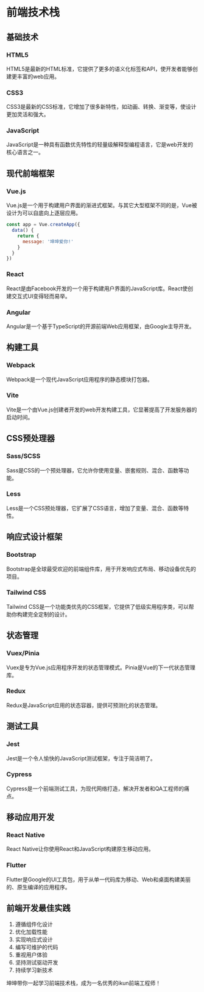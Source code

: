 # 前端技术栈

## 基础技术

### HTML5
HTML5是最新的HTML标准，它提供了更多的语义化标签和API，使开发者能够创建更丰富的web应用。

### CSS3
CSS3是最新的CSS标准，它增加了很多新特性，如动画、转换、渐变等，使设计更加灵活和强大。

### JavaScript
JavaScript是一种具有函数优先特性的轻量级解释型编程语言，它是web开发的核心语言之一。

## 现代前端框架

### Vue.js
Vue.js是一个用于构建用户界面的渐进式框架。与其它大型框架不同的是，Vue被设计为可以自底向上逐层应用。

```js
const app = Vue.createApp({
  data() {
    return {
      message: '坤坤爱你!'
    }
  }
})
```

### React
React是由Facebook开发的一个用于构建用户界面的JavaScript库。React使创建交互式UI变得轻而易举。

### Angular
Angular是一个基于TypeScript的开源前端Web应用框架，由Google主导开发。

## 构建工具

### Webpack
Webpack是一个现代JavaScript应用程序的静态模块打包器。

### Vite
Vite是一个由Vue.js创建者开发的web开发构建工具，它显著提高了开发服务器的启动时间。

## CSS预处理器

### Sass/SCSS
Sass是CSS的一个预处理器，它允许你使用变量、嵌套规则、混合、函数等功能。

### Less
Less是一个CSS预处理器，它扩展了CSS语言，增加了变量、混合、函数等特性。

## 响应式设计框架

### Bootstrap
Bootstrap是全球最受欢迎的前端组件库，用于开发响应式布局、移动设备优先的项目。

### Tailwind CSS
Tailwind CSS是一个功能类优先的CSS框架，它提供了低级实用程序类，可以帮助你构建完全定制的设计。

## 状态管理

### Vuex/Pinia
Vuex是专为Vue.js应用程序开发的状态管理模式。Pinia是Vue的下一代状态管理库。

### Redux
Redux是JavaScript应用的状态容器，提供可预测化的状态管理。

## 测试工具

### Jest
Jest是一个令人愉快的JavaScript测试框架，专注于简洁明了。

### Cypress
Cypress是一个前端测试工具，为现代网络打造，解决开发者和QA工程师的痛点。

## 移动应用开发

### React Native
React Native让你使用React和JavaScript构建原生移动应用。

### Flutter
Flutter是Google的UI工具包，用于从单一代码库为移动、Web和桌面构建美丽的、原生编译的应用程序。

## 前端开发最佳实践

1. 遵循组件化设计
2. 优化加载性能
3. 实现响应式设计
4. 编写可维护的代码
5. 重视用户体验
6. 坚持测试驱动开发
7. 持续学习新技术

坤坤带你一起学习前端技术栈，成为一名优秀的ikun前端工程师！
